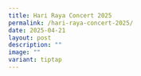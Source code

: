 ```yaml
---
title: Hari Raya Concert 2025
permalink: /hari-raya-concert-2025/
date: 2025-04-21
layout: post
description: ""
image: ""
variant: tiptap
---
```


